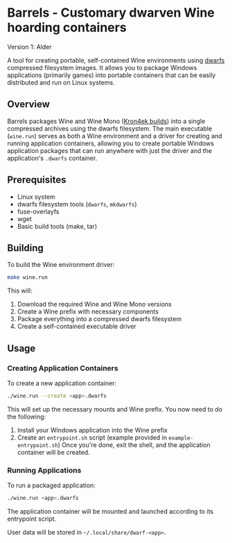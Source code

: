 # Barrels - Customary dwarven Wine hoarding containers

Version 1: Alder

A tool for creating portable, self-contained Wine environments using [dwarfs](https://github.com/mhx/dwarfs) compressed filesystem images. It allows you to package Windows applications (primarily games) into portable containers that can be easily distributed and run on Linux systems.

## Overview

Barrels packages Wine and Wine Mono ([Kron4ek builds](https://github.com/Kron4ek/Wine-Builds)) into a single compressed archives using the dwarfs filesystem. The main executable (`wine.run`) serves as both a Wine environment and a driver for creating and running application containers, allowing you to create portable Windows application packages that can run anywhere with just the driver and the application's `.dwarfs` container.

## Prerequisites

- Linux system
- dwarfs filesystem tools (`dwarfs`, `mkdwarfs`)
- fuse-overlayfs
- wget
- Basic build tools (make, tar)

## Building

To build the Wine environment driver:

```bash
make wine.run
```

This will:
1. Download the required Wine and Wine Mono versions
2. Create a Wine prefix with necessary components
3. Package everything into a compressed dwarfs filesystem
4. Create a self-contained executable driver

## Usage

### Creating Application Containers

To create a new application container:

```bash
./wine.run --create <app>.dwarfs
```

This will set up the necessary mounts and Wine prefix.
You now need to do the following:
1. Install your Windows application into the Wine prefix
2. Create an `entrypoint.sh` script (example provided in `example-entrypoint.sh`)
Once you're done, exit the shell, and the application container will be created.

### Running Applications

To run a packaged application:

```bash
./wine.run <app>.dwarfs
```

The application container will be mounted and launched according to its entrypoint script.

User data will be stored in `~/.local/share/dwarf-<app>`.
